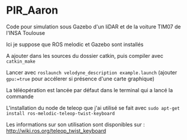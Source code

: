 # PIR_Aaron
Code pour simulation sous Gazebo d'un liDAR et de la voiture TIM07 de l'INSA Toulouse

Ici je suppose que ROS melodic et Gazebo sont installés

A ajouter dans les sources du dossier catkin, puis compiler avec ```catkin_make```

Lancer avec ```roslaunch velodyne_description example.launch``` (ajouter ```gpu:=true``` pour accélerer si présence d'une carte graphique)

La téléopération est lancée par défaut dans le terminal qui a lancé la commande

L'installation du node de teleop que j'ai utilisé se fait avec ```sudo apt-get install ros-melodic-teleop-twist-keyboard```

Les informations sur son utilisation sont disponibles sur : http://wiki.ros.org/teleop_twist_keyboard
